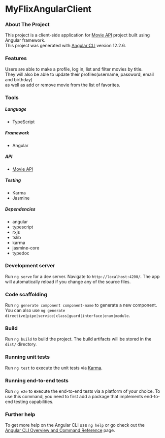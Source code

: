 # MyFlixAngularClient

### About The Project
This project is a client-side application for <a href="https://github.com/JokaMilen/movie_api">Movie API</a> project built using Angular framework.<br>
This project was generated with [Angular CLI](https://github.com/angular/angular-cli) version 12.2.6.

### Features
Users are able to make a profile, log in, list and filter movies by title.<br>
They will also be able to update their profiles(username, password, email and birthday)<br>
as well as add or remove movie from the list of favorites.


### Tools
##### Language
- TypeScript
##### Framework
- Angular
##### API
- <a href="https://github.com/JokaMilen/movie_api">Movie API</a>
##### Testing
- Karma
- Jasmine
##### Dependencies
- angular
- typescript
- rxjs
- tslib
- karma
- jasmine-core
- typedoc

### Development server

Run `ng serve` for a dev server. Navigate to `http://localhost:4200/`. The app will automatically reload if you change any of the source files.

### Code scaffolding

Run `ng generate component component-name` to generate a new component. You can also use `ng generate directive|pipe|service|class|guard|interface|enum|module`.

### Build

Run `ng build` to build the project. The build artifacts will be stored in the `dist/` directory.

### Running unit tests

Run `ng test` to execute the unit tests via [Karma](https://karma-runner.github.io).

### Running end-to-end tests

Run `ng e2e` to execute the end-to-end tests via a platform of your choice. To use this command, you need to first add a package that implements end-to-end testing capabilities.

### Further help

To get more help on the Angular CLI use `ng help` or go check out the [Angular CLI Overview and Command Reference](https://angular.io/cli) page.
